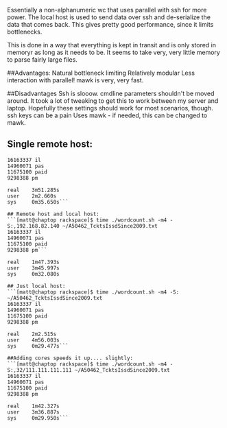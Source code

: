 Essentially a non-alphanumeric wc that uses parallel with ssh for more power. The local host is used to send data over ssh and de-serialize the data that comes back.  This gives pretty good performance, since it limits bottlenecks.

This is done in a way that everything is kept in transit and is only stored in memoryr as long as it needs to be.  It seems to take very, very little memory to parse fairly large files.

##Advantages:
Natural bottleneck limiting
Relatively modular
Less interaction with parallel!
mawk is very, very fast.

##Disadvantages
Ssh is slooow.
cmdline parameters shouldn't be moved around.
It took a lot of tweaking to get this to work between my server and laptop. Hopefully these settings should work for most scenarios, though.
ssh keys can be a pain
Uses mawk - if needed, this can be changed to mawk.

## Single remote host:
```[matt@chaptop rackspace]$ time ./wordcount.sh -m4 -S192.168.82.140 ~/A50462_TcktsIssdSince2009.txt 
16163337 il
14960071 pas
11675100 paid
9298388 pm

real    3m51.285s
user    2m2.660s
sys     0m35.650s```

## Remote host and local host:
```[matt@chaptop rackspace]$ time ./wordcount.sh -m4 -S:,192.168.82.140 ~/A50462_TcktsIssdSince2009.txt 
16163337 il
14960071 pas
11675100 paid
9298388 pm```

real    1m47.393s
user    3m45.997s
sys     0m32.080s

## Just local host:
```[matt@chaptop rackspace]$ time ./wordcount.sh -m4 -S: ~/A50462_TcktsIssdSince2009.txt 
16163337 il
14960071 pas
11675100 paid
9298388 pm

real    2m2.515s
user    4m56.003s
sys     0m29.477s```

##Adding cores speeds it up.... slightly:
```[matt@chaptop rackspace]$ time ./wordcount.sh -m4 -S:,32/111.111.111.111 ~/A50462_TcktsIssdSince2009.txt 
16163337 il
14960071 pas
11675100 paid
9298388 pm

real    1m42.327s
user    3m36.887s
sys     0m29.950s```
